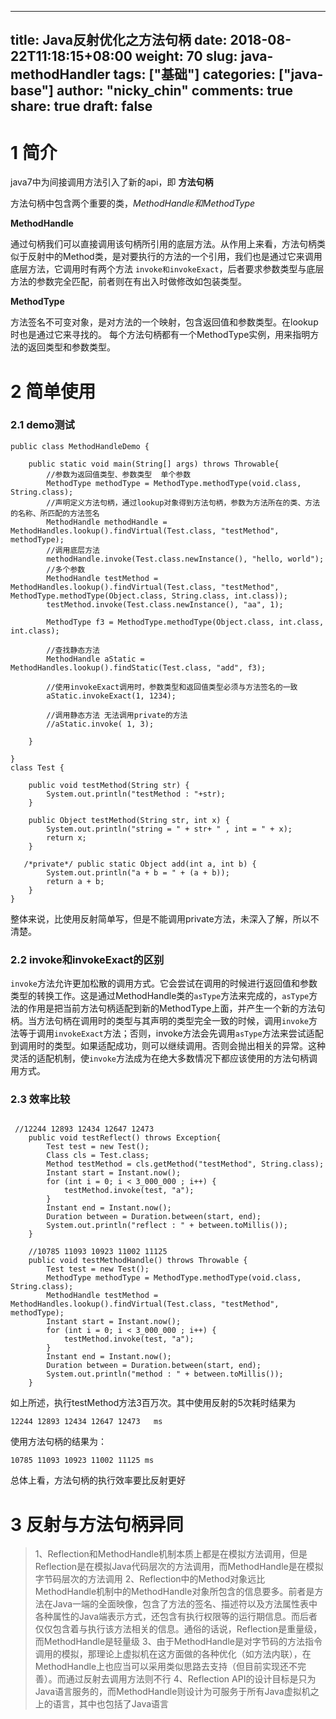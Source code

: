 

---
title: Java反射优化之方法句柄
date: 2018-08-22T11:18:15+08:00
weight: 70
slug: java-methodHandler
tags: ["基础"]
categories: ["java-base"]
author: "nicky_chin"
comments: true
share: true
draft: false
---


# 1 简介
java7中为间接调用方法引入了新的api，即 **方法句柄**

方法句柄中包含两个重要的类，_MethodHandle和MethodType_

**MethodHandle**

通过句柄我们可以直接调用该句柄所引用的底层方法。从作用上来看，方法句柄类似于反射中的Method类，是对要执行的方法的一个引用，我们也是通过它来调用底层方法，它调用时有两个方法 `invoke和invokeExact`，后者要求参数类型与底层方法的参数完全匹配，前者则在有出入时做修改如包装类型。

**MethodType**

方法签名不可变对象，是对方法的一个映射，包含返回值和参数类型。在lookup时也是通过它来寻找的。
每个方法句柄都有一个MethodType实例，用来指明方法的返回类型和参数类型。

# 2 简单使用

### 2.1 demo测试
```
public class MethodHandleDemo {
    
    public static void main(String[] args) throws Throwable{
        //参数为返回值类型、参数类型  单个参数
        MethodType methodType = MethodType.methodType(void.class, String.class);
        //声明定义方法句柄，通过lookup对象得到方法句柄，参数为方法所在的类、方法的名称、所匹配的方法签名
        MethodHandle methodHandle = MethodHandles.lookup().findVirtual(Test.class, "testMethod", methodType);
        //调用底层方法
        methodHandle.invoke(Test.class.newInstance(), "hello, world");
        //多个参数
        MethodHandle testMethod = MethodHandles.lookup().findVirtual(Test.class, "testMethod", MethodType.methodType(Object.class, String.class, int.class));
        testMethod.invoke(Test.class.newInstance(), "aa", 1);

        MethodType f3 = MethodType.methodType(Object.class, int.class, int.class);

        //查找静态方法
        MethodHandle aStatic = MethodHandles.lookup().findStatic(Test.class, "add", f3);

        //使用invokeExact调用时，参数类型和返回值类型必须与方法签名的一致
        aStatic.invokeExact(1, 1234);

        //调用静态方法 无法调用private的方法
        //aStatic.invoke( 1, 3);

    }

}
class Test {

    public void testMethod(String str) {
        System.out.println("testMethod : "+str);
    }

    public Object testMethod(String str, int x) {
        System.out.println("string = " + str+ " , int = " + x);
        return x;
    }

   /*private*/ public static Object add(int a, int b) {
        System.out.println("a + b = " + (a + b));
        return a + b;
    }
}
```
整体来说，比使用反射简单写，但是不能调用private方法，未深入了解，所以不清楚。

### 2.2 invoke和invokeExact的区别
      
`invoke`方法允许更加松散的调用方式。它会尝试在调用的时候进行返回值和参数类型的转换工作。这是通过MethodHandle类的`asType`方法来完成的，`asType`方法的作用是把当前方法句柄适配到新的MethodType上面，并产生一个新的方法句柄。当方法句柄在调用时的类型与其声明的类型完全一致的时候，调用`invoke`方法等于调用`invokeExact`方法；否则，invoke方法会先调用`asType`方法来尝试适配到调用时的类型。如果适配成功，则可以继续调用。否则会抛出相关的异常。这种灵活的适配机制，使`invoke`方法成为在绝大多数情况下都应该使用的方法句柄调用方式。

### 2.3 效率比较

```

 //12244 12893 12434 12647 12473
    public void testReflect() throws Exception{
        Test test = new Test();
        Class cls = Test.class;
        Method testMethod = cls.getMethod("testMethod", String.class);
        Instant start = Instant.now();
        for (int i = 0; i < 3_000_000 ; i++) {
            testMethod.invoke(test, "a");
        }
        Instant end = Instant.now();
        Duration between = Duration.between(start, end);
        System.out.println("reflect : " + between.toMillis());
    }

    //10785 11093 10923 11002 11125
    public void testMethodHandle() throws Throwable {
        Test test = new Test();
        MethodType methodType = MethodType.methodType(void.class, String.class);
        MethodHandle testMethod = MethodHandles.lookup().findVirtual(Test.class, "testMethod", methodType);
        Instant start = Instant.now();
        for (int i = 0; i < 3_000_000 ; i++) {
            testMethod.invoke(test, "a");
        }
        Instant end = Instant.now();
        Duration between = Duration.between(start, end);
        System.out.println("method : " + between.toMillis());
    }
```
如上所述，执行testMethod方法3百万次。其中使用反射的5次耗时结果为
```
12244 12893 12434 12647 12473   ms
```
使用方法句柄的结果为：

```
10785 11093 10923 11002 11125 ms
```
总体上看，方法句柄的执行效率要比反射更好



# 3 反射与方法句柄异同

 >1、Reflection和MethodHandle机制本质上都是在模拟方法调用，但是Reflection是在模拟Java代码层次的方法调用，而MethodHandle是在模拟字节码层次的方法调用
>  2、Reflection中的Method对象远比MethodHandle机制中的MethodHandle对象所包含的信息要多。前者是方法在Java一端的全面映像，包含了方法的签名、描述符以及方法属性表中各种属性的Java端表示方式，还包含有执行权限等的运行期信息。而后者仅仅包含着与执行该方法相关的信息。通俗的话说，Reflection是重量级，而MethodHandle是轻量级
 >3、由于MethodHandle是对字节码的方法指令调用的模拟，那理论上虚拟机在这方面做的各种优化（如方法内联），在MethodHandle上也应当可以采用类似思路去支持（但目前实现还不完善）。而通过反射去调用方法则不行
 >4、Reflection API的设计目标是只为Java语言服务的，而MethodHandle则设计为可服务于所有Java虚拟机之上的语言，其中也包括了Java语言
